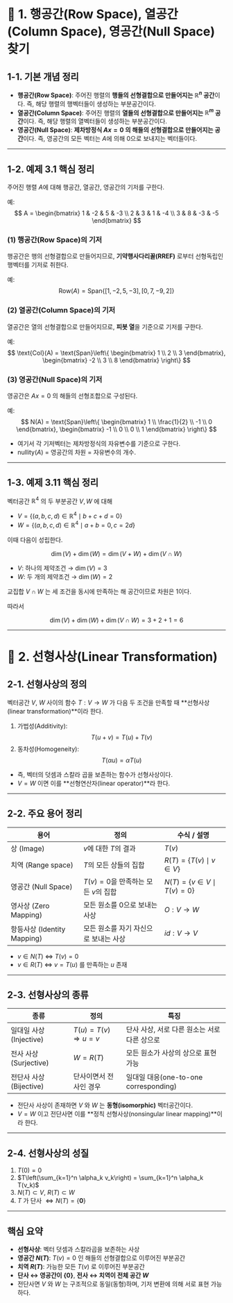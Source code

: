 # 📌 1. 행공간(Row Space), 열공간(Column Space), 영공간(Null Space) 찾기

## 1-1. 기본 개념 정리

- **행공간(Row Space)**: 주어진 행렬의 **행들의 선형결합으로 만들어지는 $\mathbb{R}^n$ 공간**이다. 즉, 해당 행렬의 행벡터들이 생성하는 부분공간이다.  
- **열공간(Column Space)**: 주어진 행렬의 **열들의 선형결합으로 만들어지는 $\mathbb{R}^m$ 공간**이다. 즉, 해당 행렬의 열벡터들이 생성하는 부분공간이다.  
- **영공간(Null Space)**: **제차방정식 $Ax = 0$ 의 해들의 선형결합으로 만들어지는 공간**이다. 즉, 영공간의 모든 벡터는 $A$에 의해 $0$으로 보내지는 벡터들이다.

---

## 1-2. 예제 3.1 핵심 정리

주어진 행렬 $A$에 대해 행공간, 열공간, 영공간의 기저를 구한다.

예:  
$$
A = \begin{bmatrix}
1 & -2 & 5 & -3 \\
2 & 3 & 1 & -4 \\
3 & 8 & -3 & -5
\end{bmatrix}
$$

### (1) 행공간(Row Space)의 기저

행공간은 행의 선형결합으로 만들어지므로, **기약행사다리꼴(RREF)** 로부터 선형독립인 행벡터를 기저로 취한다.

예:  
$$
\text{Row}(A) = \text{Span}\{[1, -2, 5, -3], [0, 7, -9, 2]\}
$$

### (2) 열공간(Column Space)의 기저

열공간은 열의 선형결합으로 만들어지므로, **피봇 열**을 기준으로 기저를 구한다.

예:  
$$
\text{Col}(A) = \text{Span}\left\{
\begin{bmatrix} 1 \\ 2 \\ 3 \end{bmatrix},
\begin{bmatrix} -2 \\ 3 \\ 8 \end{bmatrix}
\right\}
$$

### (3) 영공간(Null Space)의 기저

영공간은 $Ax = 0$ 의 해들의 선형조합으로 구성된다.

예:  
$$
N(A) = \text{Span}\left\{
\begin{bmatrix}
1 \\ \frac{1}{2} \\ -1 \\ 0
\end{bmatrix},
\begin{bmatrix}
-1 \\ 0 \\ 0 \\ 1
\end{bmatrix}
\right\}
$$

- 여기서 각 기저벡터는 제차방정식의 자유변수를 기준으로 구한다.  
- $\text{nullity}(A)$ = 영공간의 차원 = 자유변수의 개수.

---

## 1-3. 예제 3.11 핵심 정리

벡터공간 $\mathbb{R}^4$ 의 두 부분공간 $V, W$ 에 대해

- $V = \{(a, b, c, d) \in \mathbb{R}^4 \mid b + c + d = 0\}$  
- $W = \{(a, b, c, d) \in \mathbb{R}^4 \mid a + b = 0, c = 2d\}$

이때 다음이 성립한다.

$$
\dim(V) + \dim(W) = \dim(V + W) + \dim(V \cap W)
$$

- $V$: 하나의 제약조건 → $\dim(V) = 3$  
- $W$: 두 개의 제약조건 → $\dim(W) = 2$

교집합 $V \cap W$ 는 세 조건을 동시에 만족하는 해 공간이므로 차원은 $1$이다.

따라서

$$
\dim(V) + \dim(W) + \dim(V \cap W) = 3 + 2 + 1 = 6
$$

---

# 📌 2. 선형사상(Linear Transformation)

## 2-1. 선형사상의 정의

벡터공간 $V$, $W$ 사이의 함수 $T: V \rightarrow W$ 가 다음 두 조건을 만족할 때 **선형사상(linear transformation)**이라 한다.

1. 가법성(Additivity):  
   $$
   T(u + v) = T(u) + T(v)
   $$
2. 동차성(Homogeneity):  
   $$
   T(\alpha u) = \alpha T(u)
   $$

- 즉, 벡터의 덧셈과 스칼라 곱을 보존하는 함수가 선형사상이다.  
- $V = W$ 이면 이를 **선형연산자(linear operator)**라 한다.

---

## 2-2. 주요 용어 정리

| 용어 | 정의 | 수식 / 설명 |
|------|------|------------|
| 상 (Image) | $v$에 대한 $T$의 결과 | $T(v)$ |
| 치역 (Range space) | $T$의 모든 상들의 집합 | $R(T) = \{T(v) \mid v \in V\}$ |
| 영공간 (Null Space) | $T(v) = 0$을 만족하는 모든 $v$의 집합 | $N(T) = \{v \in V \mid T(v) = 0\}$ |
| 영사상 (Zero Mapping) | 모든 원소를 $0$으로 보내는 사상 | $O: V \rightarrow W$ |
| 항등사상 (Identity Mapping) | 모든 원소를 자기 자신으로 보내는 사상 | $id: V \rightarrow V$ |

- $v \in N(T)$ ⇔ $T(v) = 0$  
- $v \in R(T)$ ⇔ $v = T(u)$ 를 만족하는 $u$ 존재

---

## 2-3. 선형사상의 종류

| 종류 | 정의 | 특징 |
|------|------|------|
| 일대일 사상 (Injective) | $T(u) = T(v) \Rightarrow u = v$ | 단사 사상, 서로 다른 원소는 서로 다른 상으로 |
| 전사 사상 (Surjective) | $W = R(T)$ | 모든 원소가 사상의 상으로 표현 가능 |
| 전단사 사상 (Bijective) | 단사이면서 전사인 경우 | 일대일 대응(one-to-one corresponding) |

- 전단사 사상이 존재하면 $V$ 와 $W$ 는 **동형(isomorphic)** 벡터공간이다.  
- $V = W$ 이고 전단사면 이를 **정칙 선형사상(nonsingular linear mapping)**이라 한다.

---

## 2-4. 선형사상의 성질

1. $T(0) = 0$  
2. $T\left(\sum_{k=1}^n \alpha_k v_k\right) = \sum_{k=1}^n \alpha_k T(v_k)$  
3. $N(T) \subset V$, $R(T) \subset W$  
4. $T$ 가 단사 $\Leftrightarrow N(T) = \{\mathbf{0}\}$

---

## 핵심 요약

- **선형사상**: 벡터 덧셈과 스칼라곱을 보존하는 사상  
- **영공간 $N(T)$**: $T(v) = 0$ 인 해들의 선형결합으로 이루어진 부분공간  
- **치역 $R(T)$**: 가능한 모든 $T(v)$ 로 이루어진 부분공간  
- **단사 ↔ 영공간이 $\{0\}$**, **전사 ↔ 치역이 전체 공간 $W$**  
- 전단사면 $V$ 와 $W$ 는 구조적으로 동일(동형)하며, 기저 변환에 의해 서로 표현 가능하다.
